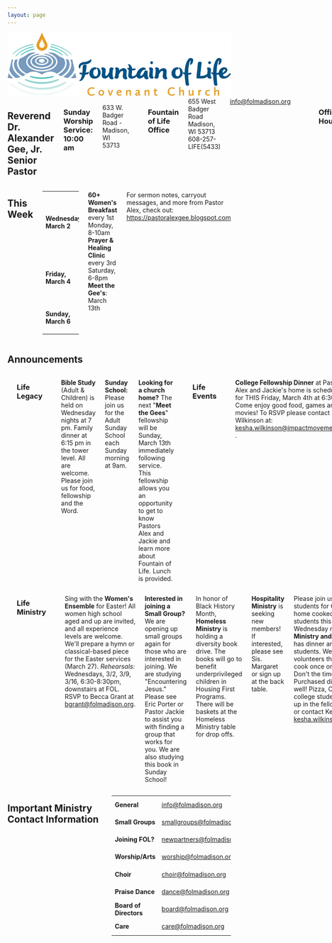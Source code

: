 ```yaml
---
layout: page
---
```

<div class="twelve columns">
  <div class="logo">
    <img src="./img/logo.jpg" alt="{{ site.title }}"/>
  </div>
</div>

<div class="four columns">

  <h2>Reverend Dr. Alexander Gee, Jr.<br>Senior Pastor</h2>

  <h3>Sunday Worship Service: 10:00 am</h3>

  <p>633 W. Badger Road - Madison, WI 53713</p>
  <p>
    <h3>Fountain of Life Office</h3>
    655 West Badger Road<br>
    Madison, WI 53713<br>
    608-257-LIFE(5433)<br>
    <a href="mailto:info@folmadison.org">info@folmadison.org</a>
  </p>
  <p>
    <h3>Office Hours</h3>
    Monday-Thursday: 8:30am-4:30pm<br>
    Friday: 8:30am-Noon
  </p>

</div>

<div class="seven columns">

  <h2>This Week</h2>

  <table class="u-full-width">
    <tr>
      <td><strong>Wednesday, March 2</strong></td>
      <td>
        Chidren's Dance Ministry, 5:30pm<br>
        Children's Choir Rehearsal, 5:30pm<br>
        Family Dinner, 6:15pm<br>
        Adult/Children/Youth Bible Study, 7:00pm
      </td>
    </tr><tr>
      <td><strong>Friday, March 4</strong></td>
      <td>
        Fourth Watch Command The Morning Prayer, 3-6am<br>
        Adult Choir Rehearsal, 7:00pm
      </td>
    </tr><tr>
      <td><strong>Sunday, March 6</strong></td>
      <td>
        Adult Sunday School, 9am<br>
        Worship Service, 10am
      </td>
    </tr>
  </table>

  <p>
    <strong>60+ Women's Breakfast</strong> every 1st Monday, 8-10am<br>
    <strong>Prayer & Healing Clinic</strong> every 3rd Saturday, 6-8pm<br>
    <strong>Meet the Gee's</strong>: March 13th
  </p>

  <p>For sermon notes, carryout messages, and more from Pastor Alex,
  check out: <a href="https://pastoralexgee.blogspot.com">https://pastoralexgee.blogspot.com</a>
  </p>

</div>

<div class="one column"></div>
<div class="eleven columns"><h2>Announcements</h2></div>

<div class="five columns">
  <p><h3>Life Legacy</h3></p>

  <p><strong>Bible Study</strong> (Adult & Children) is held on Wednesday nights
  at 7 pm. Family dinner at 6:15 pm in the tower level. All are welcome. Please join us
  for food, fellowship and the Word.</p>

  <p><strong>Sunday School:</strong> Please join us for the Adult Sunday School
  each Sunday morning at 9am.</p>

  <p><strong>Looking for a church home?</strong> The next "<strong>Meet the Gees</strong>"
  fellowship will be Sunday, March 13th immediately following service. This fellowship allows
  you an opportunity to get to know Pastors Alex and Jackie and learn more about
  Fountain of Life. Lunch is provided.</p>

  <p><h3>Life Events</h3></p>

  <p><strong>College Fellowship Dinner</strong> at Pastors Alex and Jackie's
  home is scheduled for THIS Friday, March 4th at 6:30pm. Come enjoy good food, games
  and movies! To RSVP please contact Kesha Wilkinson at: <a href="mailto:kesha.wilkinson@impactmovement.org">
  kesha.wilkinson@impactmovement.org
  </a>.</p>

</div>

<div class="six columns">
  <p><h3>Life Ministry</h3></p>

  <p>
    Sing with the <strong>Women's Ensemble</strong> for Easter!
    All women high school aged and up are invited, and all experience levels are
    welcome. We'll prepare a hymn or classical-based piece for the Easter services (March 27).
    <em>Rehearsals:</em> Wednesdays, 3/2, 3/9, 3/16, 6:30-8:30pm, downstairs at FOL. RSVP to Becca Grant at
    <a href="mailto:bgrant@folmadison.org">bgrant@folmadison.org</a>.
  </p>

  <p>
    <strong>Interested in joining a Small Group?</strong> We are opening up small
    groups again for those who are interested in joining. We are studying "Encountering Jesus."
    Please see Eric Porter or Pastor Jackie to assist you with finding a group that works for you.
    We are also studying this book in Sunday School!
  </p>

  <p>In honor of Black History Month, <strong>Homeless Ministry</strong> is holding a
  diversity book drive. The books will go to benefit underprivileged children in Housing
  First Programs. There will be baskets at the Homeless Ministry table for drop offs.</p>

  <p><strong>Hospitality Ministry</strong> is seeking new members! If interested, please
  see Sis. Margaret or sign up at the back table.</p>

  <p>Please join us in reaching college students for Christ by donating one home cooked dinner
  for 15-20 students this semester. Every Wednesday night <strong>FOL College Ministry
  and The Impact Movement</strong> has dinner and bible study with 15+ students. We are in
  need of 7 volunteers that would be willing to cook once or twice. You can't cook? Don't the time to cook?
  That's okay; Purchased dinners are welcomed as well! Pizza, Chinese, Panera, Popeye's college students
  eat it all! Please sign up in the fellowship hall after service or contact Kesha Wilkinson at
  <a href="mailto:kesha.wilkinson@impactmovement.org">kesha.wilkinson@impactmovement.org</a>
  </p>


</div>

<div class="one column"></div>
<div class="eleven columns">
  <h2>Important Ministry Contact Information</h2>
  <table class="u-full-width">
    <tr>
      <td><strong>General</strong></td><td><a href="mailto:info@folmadison.org">info@folmadison.org</a></td>
      <td><strong>Pastor Alex</strong></td><td><a href="mailto:pastor@folmadison.org">pastor@folmadison.org</a></td>
    </tr>
    <tr>
      <td><strong>Small Groups</strong></td><td><a href="mailto:smallgroups@folmadison.org">smallgroups@folmadison.org</a></td>
      <td><strong>Pastoral Team</strong></td><td><a href="mailto:pastoralteam@folmadison.org">pastoralteam@folmadison.org</a></td>
    </tr>
    <tr>
      <td><strong>Joining FOL?</strong></td><td><a href="mailto:newpartners@folmadison.org">newpartners@folmadison.org</a></td>
      <td><strong>Prayer Ministry</strong></td><td><a href="mailto:prayer@folmadison.org">prayer@folmadison.org</a></td>
    </tr>
    <tr>
      <td><strong>Worship/Arts</strong></td><td><a href="mailto:worship@folmadison.org">worship@folmadison.org</a></td>
      <td><strong>Children's Ministry</strong></td><td><a href="mailto:children@folmadison.org">children@folmadison.org</a></td>
    </tr>
    <tr>
      <td><strong>Choir</strong></td><td><a href="mailto:choir@folmadison.org">choir@folmadison.org</a></td>
      <td><strong>Youth Ministry</strong></td><td><a href="mailto:youthfolife@folmadison.org">youthfolife@folmadison.org</a></td>
    </tr>
    <tr>
      <td><strong>Praise Dance</strong></td><td><a href="mailto:dance@folmadison.org">dance@folmadison.org</a></td>
      <td><strong>College Ministry</strong></td><td><a href="mailto:college@folmadison.org">college@folmadison.org</a></td>
    </tr>
    <tr>
      <td><strong>Board of Directors</strong></td><td><a href="mailto:board@folmadison.org">board@folmadison.org</a></td>
      <td><strong>Children's Choir</strong></td><td><a href="mailto:childrenschoir@folmadison.org">childrenschoir@folmadison.org</a></td>
    </tr>
    <tr>
      <td><strong>Care</strong></td><td><a href="mailto:care@folmadison.org">care@folmadison.org</a></td>
      <td><strong>Marriage Ministry</strong></td><td><a href="mailto:marriage@folmadison.org">marriage@folmadison.org</a></td>
    </tr>
  </table>
</div>
